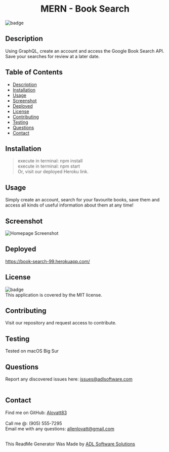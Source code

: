 <h1 align="center">MERN - Book Search</h1>
  
![badge](https://img.shields.io/badge/license-MIT-orange)<br />

## Description
Using GraphQL, create an account and access the Google Book Search API. Save your searches for review at a later date.
## Table of Contents
- [Description](#description)
- [Installation](#installation)
- [Usage](#usage)
- [Screenshot](#screenshot)
- [Deployed](#deployed)
- [License](#license)
- [Contributing](#contributing)
- [Testing](#testing)
- [Questions](#questions)
- [Contact](#contact)

## Installation
> execute in terminal: npm install<br />
> execute in terminal: npm start<br />
> Or, visit our deployed Heroku link.<br />

## Usage
Simply create an account, search for your favourite books, save them and access all kinds of useful information about them at any time!

## Screenshot
![Homepage Screenshot](./public/screenshot.jpg)


## Deployed
https://book-search-99.herokuapp.com/

## License
![badge](https://img.shields.io/badge/license-MIT-orange)
<br />
This application is covered by the MIT license. 

## Contributing
Visit our repository and request access to contribute.

## Testing
Tested on macOS Big Sur

## Questions
Report any discovered issues here: issues@adlsoftware.com<br />
<br />

## Contact
Find me on GitHub: [Alovatt83](https://github.com/Alovatt83)<br />
<br />
Call me @: (905) 555-7295
<br />
Email me with any questions: allenlovatt@gmail.com<br /><br />

This ReadMe Generator Was Made by [ADL Software Solutions](https://github.com/alovatt83/ReadMe-Generator)
